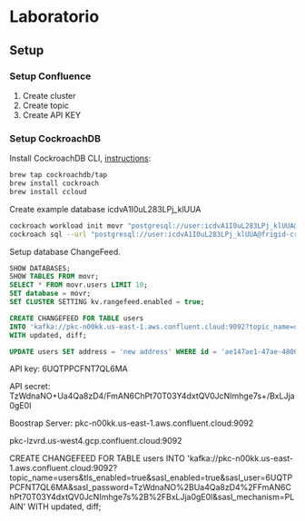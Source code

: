# Laboratorio

## Setup

### Setup Confluence

1. Create cluster
2. Create topic
3. Create API KEY

### Setup CockroachDB

Install CockroachDB CLI, [instructions](https://github.com/cockroachdb/homebrew-tap):

```bash
brew tap cockroachdb/tap
brew install cockroach
brew install ccloud
```

Create example database
icdvA1I0uL283LPj_klUUA
```bash
cockroach workload init movr "postgresql://user:icdvA1I0uL283LPj_klUUA@frigid-crane-7449.7tt.cockroachlabs.cloud:26257/movr?sslmode=verify-full"
cockroach sql --url "postgresql://user:icdvA1I0uL283LPj_klUUA@frigid-crane-7449.7tt.cockroachlabs.cloud:26257/movr?sslmode=verify-full"
```

Setup database ChangeFeed.

```sql
SHOW DATABASES;
SHOW TABLES FROM movr;
SELECT * FROM movr.users LIMIT 10;
SET database = movr;    
SET CLUSTER SETTING kv.rangefeed.enabled = true;

CREATE CHANGEFEED FOR TABLE users 
INTO 'kafka://pkc-n00kk.us-east-1.aws.confluent.cloud:9092?topic_name=users&tls_enabled=true&sasl_enabled=true&sasl_user=6UQTPPCFNT7QL6MA&sasl_password=TzWdnaNO%2BUa4Qa8zD4%2FFmAN6ChPt70T03Y4dxtQV0JcNImhge7s%2B%2FBxLJja0gE0l&sasl_mechanism=PLAIN' 
WITH updated, diff;

UPDATE users SET address = 'new address' WHERE id = 'ae147ae1-47ae-4800-8000-000000000022';
```

API key:
6UQTPPCFNT7QL6MA

API secret:
TzWdnaNO+Ua4Qa8zD4/FmAN6ChPt70T03Y4dxtQV0JcNImhge7s+/BxLJja0gE0l

Boostrap Server:
pkc-n00kk.us-east-1.aws.confluent.cloud:9092

pkc-lzvrd.us-west4.gcp.confluent.cloud:9092

CREATE CHANGEFEED FOR TABLE users 
INTO 'kafka://pkc-n00kk.us-east-1.aws.confluent.cloud:9092?topic_name=users&tls_enabled=true&sasl_enabled=true&sasl_user=6UQTPPCFNT7QL6MA&sasl_password=TzWdnaNO%2BUa4Qa8zD4%2FFmAN6ChPt70T03Y4dxtQV0JcNImhge7s%2B%2FBxLJja0gE0l&sasl_mechanism=PLAIN' 
WITH updated, diff;